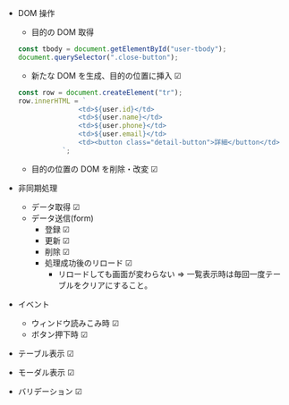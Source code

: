 - DOM 操作

  - 目的の DOM 取得

  ```JavaScript
  const tbody = document.getElementById("user-tbody");
  document.querySelector(".close-button");

  ```

  - 新たな DOM を生成、目的の位置に挿入 ☑

  ```JavaScript
  const row = document.createElement("tr");
  row.innerHTML = `
                 <td>${user.id}</td>
                 <td>${user.name}</td>
                 <td>${user.phone}</td>
                 <td>${user.email}</td>
                 <td><button class="detail-button">詳細</button</td>
             `;

  ```

  - 目的の位置の DOM を削除・改変 ☑

- 非同期処理
  - データ取得 ☑
  - データ送信(form)
    - 登録 ☑
    - 更新 ☑
    - 削除 ☑
    - 処理成功後のリロード ☑
      - リロードしても画面が変わらない ⇒ 一覧表示時は毎回一度テーブルをクリアにすること。
- イベント
  - ウィンドウ読みこみ時 ☑
  - ボタン押下時 ☑
- テーブル表示 ☑
- モーダル表示 ☑
- バリデーション ☑
